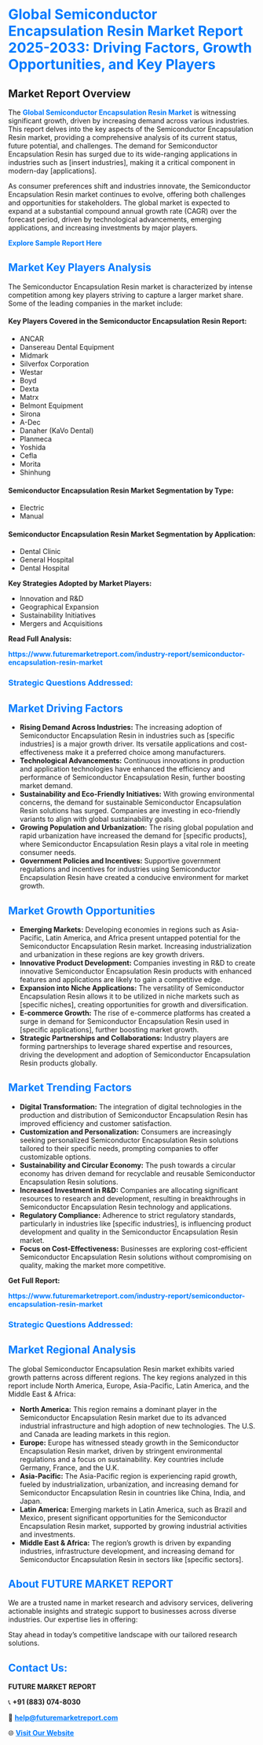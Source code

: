 <h1 style="color: #007BFF;">Global Semiconductor Encapsulation Resin Market Report 2025-2033: Driving Factors, Growth Opportunities, and Key Players</h1>

<section id="overview">
<h2>Market Report Overview</h2>
<p>The <a href="https://www.futuremarketreport.com/industry-report/semiconductor-encapsulation-resin-market" style="color: #007BFF; text-decoration: none;"><strong>Global Semiconductor Encapsulation Resin Market</strong></a> is witnessing significant growth, driven by increasing demand across various industries. This report delves into the key aspects of the Semiconductor Encapsulation Resin market, providing a comprehensive analysis of its current status, future potential, and challenges. The demand for Semiconductor Encapsulation Resin has surged due to its wide-ranging applications in industries such as [insert industries], making it a critical component in modern-day [applications].</p>
<p>As consumer preferences shift and industries innovate, the Semiconductor Encapsulation Resin market continues to evolve, offering both challenges and opportunities for stakeholders. The global market is expected to expand at a substantial compound annual growth rate (CAGR) over the forecast period, driven by technological advancements, emerging applications, and increasing investments by major players.</p>
</section>

<section id="overview">
<p><a href="https://www.futuremarketreport.com/request-sample/reportId=31753" style="color: #007BFF; text-decoration: none;"><strong>Explore Sample Report Here</strong></a></p>
</section>

<section id="key-players">
<h2 style="color: #007BFF;">Market Key Players Analysis</h2>
<p>The Semiconductor Encapsulation Resin market is characterized by intense competition among key players striving to capture a larger market share. Some of the leading companies in the market include:</p>
<h4>Key Players Covered in the Semiconductor Encapsulation Resin Report:</h4>
<ul><li>ANCAR</li><li>Dansereau Dental Equipment</li><li>Midmark</li><li>Silverfox Corporation</li><li>Westar</li><li>Boyd</li><li>Dexta</li><li>Matrx</li><li>Belmont Equipment</li><li>Sirona</li><li>A-Dec</li><li>Danaher (KaVo Dental)</li><li>Planmeca</li><li>Yoshida</li><li>Cefla</li><li>Morita</li><li>Shinhung</li></ul>
<h4>Semiconductor Encapsulation Resin Market Segmentation by Type:</h4>
<ul><li>Electric</li><li>Manual</li></ul>

<h4>Semiconductor Encapsulation Resin Market Segmentation by Application:</h4>
<ul><li>Dental Clinic</li><li>General Hospital</li><li>Dental Hospital</li></ul>
<p><strong>Key Strategies Adopted by Market Players:</strong></p>
<ul>
<li>Innovation and R&D</li>
<li>Geographical Expansion</li>
<li>Sustainability Initiatives</li>
<li>Mergers and Acquisitions</li>
</ul>
</section>

<section>
<p><strong>Read Full Analysis: </strong></p><a href="https://www.futuremarketreport.com/industry-report/semiconductor-encapsulation-resin-market" style="color: #007BFF; text-decoration: none;"><strong>https://www.futuremarketreport.com/industry-report/semiconductor-encapsulation-resin-market</strong></a>
<h3 style="color: #007BFF;">Strategic Questions Addressed:</h3>
</section>

<section id="driving-factors">
<h2 style="color: #007BFF;">Market Driving Factors</h2>
<ul>
<li><strong>Rising Demand Across Industries:</strong> The increasing adoption of Semiconductor Encapsulation Resin in industries such as [specific industries] is a major growth driver. Its versatile applications and cost-effectiveness make it a preferred choice among manufacturers.</li>
<li><strong>Technological Advancements:</strong> Continuous innovations in production and application technologies have enhanced the efficiency and performance of Semiconductor Encapsulation Resin, further boosting market demand.</li>
<li><strong>Sustainability and Eco-Friendly Initiatives:</strong> With growing environmental concerns, the demand for sustainable Semiconductor Encapsulation Resin solutions has surged. Companies are investing in eco-friendly variants to align with global sustainability goals.</li>
<li><strong>Growing Population and Urbanization:</strong> The rising global population and rapid urbanization have increased the demand for [specific products], where Semiconductor Encapsulation Resin plays a vital role in meeting consumer needs.</li>
<li><strong>Government Policies and Incentives:</strong> Supportive government regulations and incentives for industries using Semiconductor Encapsulation Resin have created a conducive environment for market growth.</li>
</ul>
</section>

<section id="growth-opportunities">
<h2 style="color: #007BFF;">Market Growth Opportunities</h2>
<ul>
<li><strong>Emerging Markets:</strong> Developing economies in regions such as Asia-Pacific, Latin America, and Africa present untapped potential for the Semiconductor Encapsulation Resin market. Increasing industrialization and urbanization in these regions are key growth drivers.</li>
<li><strong>Innovative Product Development:</strong> Companies investing in R&D to create innovative Semiconductor Encapsulation Resin products with enhanced features and applications are likely to gain a competitive edge.</li>
<li><strong>Expansion into Niche Applications:</strong> The versatility of Semiconductor Encapsulation Resin allows it to be utilized in niche markets such as [specific niches], creating opportunities for growth and diversification.</li>
<li><strong>E-commerce Growth:</strong> The rise of e-commerce platforms has created a surge in demand for Semiconductor Encapsulation Resin used in [specific applications], further boosting market growth.</li>
<li><strong>Strategic Partnerships and Collaborations:</strong> Industry players are forming partnerships to leverage shared expertise and resources, driving the development and adoption of Semiconductor Encapsulation Resin products globally.</li>
</ul>
</section>

<section id="trending-factors">
<h2 style="color: #007BFF;">Market Trending Factors</h2>
<ul>
<li><strong>Digital Transformation:</strong> The integration of digital technologies in the production and distribution of Semiconductor Encapsulation Resin has improved efficiency and customer satisfaction.</li>
<li><strong>Customization and Personalization:</strong> Consumers are increasingly seeking personalized Semiconductor Encapsulation Resin solutions tailored to their specific needs, prompting companies to offer customizable options.</li>
<li><strong>Sustainability and Circular Economy:</strong> The push towards a circular economy has driven demand for recyclable and reusable Semiconductor Encapsulation Resin solutions.</li>
<li><strong>Increased Investment in R&D:</strong> Companies are allocating significant resources to research and development, resulting in breakthroughs in Semiconductor Encapsulation Resin technology and applications.</li>
<li><strong>Regulatory Compliance:</strong> Adherence to strict regulatory standards, particularly in industries like [specific industries], is influencing product development and quality in the Semiconductor Encapsulation Resin market.</li>
<li><strong>Focus on Cost-Effectiveness:</strong> Businesses are exploring cost-efficient Semiconductor Encapsulation Resin solutions without compromising on quality, making the market more competitive.</li>
</ul>
</section>

<section>
<p><strong>Get Full Report: </strong></p><a href="https://www.futuremarketreport.com/industry-report/semiconductor-encapsulation-resin-market" style="color: #007BFF; text-decoration: none;"><strong>https://www.futuremarketreport.com/industry-report/semiconductor-encapsulation-resin-market</strong></a>
<h3 style="color: #007BFF;">Strategic Questions Addressed:</h3>
</section>


<section id="regional-analysis">
<h2 style="color: #007BFF;">Market Regional Analysis</h2>
<p>The global Semiconductor Encapsulation Resin market exhibits varied growth patterns across different regions. The key regions analyzed in this report include North America, Europe, Asia-Pacific, Latin America, and the Middle East & Africa:</p>
<ul>
<li><strong>North America:</strong> This region remains a dominant player in the Semiconductor Encapsulation Resin market due to its advanced industrial infrastructure and high adoption of new technologies. The U.S. and Canada are leading markets in this region.</li>
<li><strong>Europe:</strong> Europe has witnessed steady growth in the Semiconductor Encapsulation Resin market, driven by stringent environmental regulations and a focus on sustainability. Key countries include Germany, France, and the U.K.</li>
<li><strong>Asia-Pacific:</strong> The Asia-Pacific region is experiencing rapid growth, fueled by industrialization, urbanization, and increasing demand for Semiconductor Encapsulation Resin in countries like China, India, and Japan.</li>
<li><strong>Latin America:</strong> Emerging markets in Latin America, such as Brazil and Mexico, present significant opportunities for the Semiconductor Encapsulation Resin market, supported by growing industrial activities and investments.</li>
<li><strong>Middle East & Africa:</strong> The region’s growth is driven by expanding industries, infrastructure development, and increasing demand for Semiconductor Encapsulation Resin in sectors like [specific sectors].</li>
</ul>
</section>

<footer>
<h2 style="color: #007BFF;">About FUTURE MARKET REPORT</h2>
<p>We are a trusted name in market research and advisory services, delivering actionable insights and strategic support to businesses across diverse industries. Our expertise lies in offering:</p>

<p>Stay ahead in today’s competitive landscape with our tailored research solutions.</p>

<h2 style="color: #007BFF;">Contact Us:</h2>
<p><strong>FUTURE MARKET REPORT</strong></p>
<p>📞 <strong>+91 (883) 074-8030</strong></p>
<p>📧 <strong><a href="mailto:help@futuremarketreport.com" style="color: #007BFF;">help@futuremarketreport.com</a></strong></p>
<p>🌐 <strong><a href="https://www.futuremarketreport.com/" style="color: #007BFF;">Visit Our Website</a></strong></p>
</footer>
